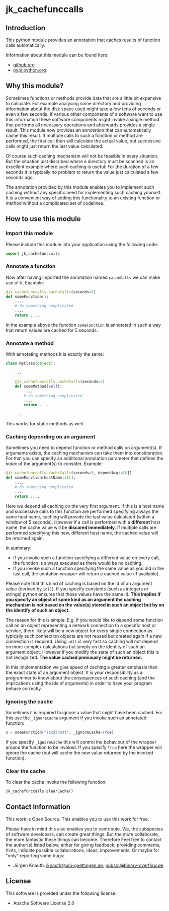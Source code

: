 jk_cachefunccalls
==========

Introduction
------------

This python module provides an annotation that caches results of function calls automatically.

Information about this module can be found here:

* [github.org](https://github.com/jkpubsrc/python-module-jk_cachefunccalls)
* [pypi.python.org](https://pypi.python.org/pypi/jk_cachefunccalls)

Why this module?
----------------

Sometimes functions or methods provide data that are a little bit expensive to calculate. For example analysing some directory and providing information about the disk space used might take a few tens of seconds or even a few seconds. If various other components of a software want to use this information these software components might invoke a single method that performs all necessary operations and afterwards provides a single result. This module now provides an annotation that can automatically cache this result. If multiple calls to such a function or method are performed, the first call then will calculate the actual value, but successive calls might just return the last value calculated.

Of course such caching mechanism will not be feasible in every situation. But the situation just discribed where a directory must be scanned is an excellent example where such caching is useful: For the duration of a few seconds it is typically no problem to return the value just calculated a few seconds ago.

The annotation provided by this module enables you to implement such caching without any specific need for implementing such caching yourself. It is a convenient way of adding this functionality to an existing function or method without a complicated set of codelines.

How to use this module
----------------------

### Import this module

Please include this module into your application using the following code:

```python
import jk_cachefunccalls
```

### Annotate a function

Now after having imported the annotation named `cacheCalls` we can make use of it. Example:

```python
@jk_cachefunccalls.cacheCalls(seconds=5)
def someFunction():
	....
	# do something complicated
	....
	return ....
```

In the example above the function `someFunction` is annotated in such a way that return values are cached for 5 seconds.

### Annotate a method

With annotating methods it is exactly the same:

```python
class MyClass(object):

	...

	@jk_cachefunccalls.cacheCalls(seconds=5)
	def someMethod(self):
		....
		# do something complicated
		....
		return ....

	...
```

This works for static methods as well.

### Caching depending on an argument

Sometimes you need to depend function or method calls on argument(s). If arguments exists, the caching mechanism can take them into consideration. For that you can specify an additional annotation parameter that defines the *index* of the argument(s) to consider. Example:

```python
@jk_cachefunccalls.cacheCalls(seconds=5, dependArgs=[0])
def someFunction(hostName:str):
	....
	# do something complicated
	....
	return ....
```

Here we depend all caching on the very first argument. If this is a host name and successive calls to this function are performed specifying always the same host name, caching will provide the last value calculated (within a window of 5 seconds). However if a call is performed with a **different** host name, the cache value will be **discared immediately**. If multiple calls are performed specifying this new, different host name, the cached value will be returned again.

In summary:
* If you invoke such a function specifying a different value on every call, the function is always executed as there would be no caching.
* If you invoke such a function specifying the same value as you did in the last call, the anntation wrapper will return a cached value (if available).

Please note that this kind of caching is based on the id of an argument value (derived by `id()`). If you specify constants (such as integers or strings) python ensures that those values have the same id. **This implies if you specify an object of some kind as an argument the caching mechanism is not based on the value(s) stored in such an object but by on the identify of such an object.**

The reason for this is simple: E.g. if you would like to depend some function call on an object representing a network connection to a specific host or service, there likely will be a new object for every single connection as typically such connection objects are not reused but created again if a new connection is required. Using `id()` is very fast so caching will not depend on more complex calculations but simply on the identity of such an argument object. However if you modify the state of such an object this is not recognized: **The value cached previously might be returned.**

In this implementation we give speed of caching a greater emphasis than the exact state of an argument object. It is your responsibility as a programmer to know about the consequences of such caching (and the implications using the ids of arguments) in order to have your program behave correctly.

### Ignoring the cache

Sometimes it is required to ignore a value that might have been cached. For this use the `_ignoreCache` argument if you invoke such an annotated function:

```python
x = someFunction("localhost", _ignoreCache=True)
```

If you specify `_ignoreCache` this will control the behaviour of the wrapper around the function to be invoked. If you specify `True` here the wrapper will ignore the cache (but will cache the new value returned by the invoked function).

### Clear the cache

To clear the cache invoke the following function:

```python
jk_cachefunccalls.clearCache()
```

Contact information
-------------------

This work is Open Source. This enables you to use this work for free.

Please have in mind this also enables you to contribute. We, the subspecies of software developers, can create great things. But the more collaborate, the more fantastic these things can become. Therefore Feel free to contact the author(s) listed below, either for giving feedback, providing comments, hints, indicate possible collaborations, ideas, improvements. Or maybe for "only" reporting some bugs:

* Jürgen Knauth: jknauth@uni-goettingen.de, pubsrc@binary-overflow.de

License
-------

This software is provided under the following license:

* Apache Software License 2.0



